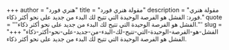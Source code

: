 +++
author = "هنري فورد"
title = "مقولة هنري فورد"
description = "مقولة هنري فورد: الفشل هو الفرصة الوحيدة التي تتيح لك البدء من جديد على نحو أكثر ذكاء."
quote = '''الفشل هو الفرصة الوحيدة التي تتيح لك البدء من جديد على نحو أكثر ذكاء.''' 
slug = "الفشل-هو-الفرصة-الوحيدة-التي-تتيح-لك-البدء-من-جديد-على-نحو-أكثر-ذكاء"
+++
الفشل هو الفرصة الوحيدة التي تتيح لك البدء من جديد على نحو أكثر ذكاء.
